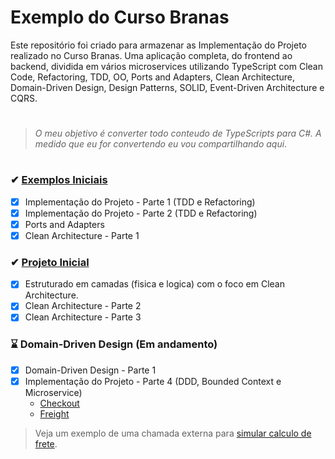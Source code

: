 # Exemplo do Curso Branas

Este repositório foi criado para armazenar as Implementação do Projeto realizado no Curso Branas. 
Uma aplicação completa, do frontend ao backend, dividida em vários microservices utilizando TypeScript com Clean Code, Refactoring, TDD, OO, Ports and Adapters, Clean Architecture, Domain-Driven Design, Design Patterns, SOLID, Event-Driven Architecture e CQRS.
#
> *O meu objetivo é converter todo conteudo de TypeScripts para C#. A medido que eu for convertendo eu vou compartilhando aqui*.
#

### ✔ [Exemplos Iniciais](https://github.com/mrbol/ExemploCursoBranas/tree/master/Inicial)
- [x] Implementação do Projeto - Parte 1 (TDD e Refactoring)
- [x] Implementação do Projeto - Parte 2 (TDD e Refactoring)
- [x] Ports and Adapters
- [x] Clean Architecture - Parte 1

### ✔ [Projeto Inicial](https://github.com/mrbol/ExemploCursoBranas/tree/master/Projeto)
- [x] Estruturado em camadas (fisica e logica) com o foco em Clean Architecture.
- [x] Clean Architecture - Parte 2
- [x] Clean Architecture - Parte 3

### ⌛ Domain-Driven Design (Em andamento)
- [x] Domain-Driven Design - Parte 1
- [x] Implementação do Projeto - Parte 4 (DDD, Bounded Context e Microservice)
  - [Checkout](https://github.com/mrbol/ExemploCursoBranas/tree/master/Checkout)
  - [Freight](https://github.com/mrbol/ExemploCursoBranas/tree/master/Freight) 
> Veja um exemplo de uma chamada externa para [simular calculo de frete](https://github.com/mrbol/ExemploCursoBranas/blob/master/Checkout/test/Integration/SimulateFreightTest.cs). 
